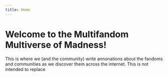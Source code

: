 ```yaml
---
title: Home
---
```

# Welcome to the Multifandom Multiverse of Madness!

This is where we (and the community) write annonations about the fandoms
and communities as we discover them across the internet. This is not intended to
replace
